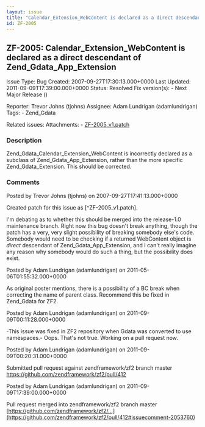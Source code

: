 ```yaml
---
layout: issue
title: "Calendar_Extension_WebContent is declared as a direct descendant of Zend_Gdata_App_Extension"
id: ZF-2005
---
```


ZF-2005: Calendar\_Extension\_WebContent is declared as a direct descendant of Zend\_Gdata\_App\_Extension
----------------------------------------------------------------------------------------------------------

 Issue Type: Bug Created: 2007-09-27T17:30:13.000+0000 Last Updated: 2011-09-09T17:39:00.000+0000 Status: Resolved Fix version(s): - Next Major Release ()
 
 Reporter:  Trevor Johns (tjohns)  Assignee:  Adam Lundrigan (adamlundrigan)  Tags: - Zend\_Gdata
 
 Related issues: 
 Attachments: - [ZF-2005\_v1.patch](/issues/secure/attachment/10832/ZF-2005_v1.patch)
 
### Description

Zend\_Gdata\_Calendar\_Extension\_WebContent is incorrectly declared as a subclass of Zend\_Gdata\_App\_Extension, rather than the more specific Zend\_Gdata\_Extension. This should be corrected.

 

 

### Comments

Posted by Trevor Johns (tjohns) on 2007-09-27T17:41:13.000+0000

Created patch for this issue as [^ZF-2005\_v1.patch].

I'm debating as to whether this should be merged into the release-1.0 maintenance branch. Right now this bug doesn't break anything, though the patch has a very, very slight possibility of breaking somebody else's code. Somebody would need to be checking if a returned WebContent object is _direct_ descendant of Zend\_Gdata\_App\_Extension, and I can't really imagine any reason why somebody would do such a thing, but the possibility does exist.

 

 

Posted by Adam Lundrigan (adamlundrigan) on 2011-05-06T01:55:32.000+0000

As original poster mentions, there is a possibility of a BC break when correcting the name of parent class. Recommend this be fixed in Zend\_Gdata for ZF2.

 

 

Posted by Adam Lundrigan (adamlundrigan) on 2011-09-09T00:11:28.000+0000

-This issue was fixed in ZF2 repository when Gdata was converted to use namespaces.- Oops. That's not true. Working on a pull request now.

 

 

Posted by Adam Lundrigan (adamlundrigan) on 2011-09-09T00:20:31.000+0000

Submitted pull request against zendframework/zf2 branch master <https://github.com/zendframework/zf2/pull/412>

 

 

Posted by Adam Lundrigan (adamlundrigan) on 2011-09-09T17:39:00.000+0000

Pull request merged into zendframework/zf2 branch master [https://github.com/zendframework/zf2/…](https://github.com/zendframework/zf2/pull/412#issuecomment-2053760)

 

 